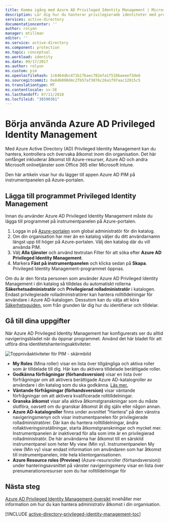 ```yaml
---
title: Komma igång med Azure AD Privileged Identity Management | Microsoft Docs
description: Lär dig hur du hanterar privilegierade identiteter med programmet Azure Active Directory Privileged Identity Management på Azure-portalen.
services: active-directory
documentationcenter: ''
author: rolyon
manager: mtillman
editor: ''
ms.service: active-directory
ms.component: protection
ms.topic: conceptual
ms.workload: identity
ms.date: 09/17/2017
ms.author: rolyon
ms.custom: pim
ms.openlocfilehash: 1c6464dbc471b17baec702efa1f518baeeef3de6
ms.sourcegitcommit: 0a84b090d4c2fb57af3876c26a1f97aac12015c5
ms.translationtype: MT
ms.contentlocale: sv-SE
ms.lasthandoff: 07/11/2018
ms.locfileid: "38590361"
---
```

# <a name="start-using-azure-ad-privileged-identity-management"></a>Börja använda Azure AD Privileged Identity Management

Med Azure Active Directory (AD) Privileged Identity Management kan du hantera, kontrollera och övervaka åtkomst inom din organisation. Det här omfånget inkluderar åtkomst till Azure-resurser, Azure AD och andra Microsoft onlinetjänster som Office 365 eller Microsoft Intune.

Den här artikeln visar hur du lägger till appen Azure AD PIM på instrumentpanelen på Azure-portalen.

## <a name="add-the-privileged-identity-management-application"></a>Lägga till programmet Privileged Identity Management

Innan du använder Azure AD Privileged Identity Management måste du lägga till programmet på instrumentpanelen på Azure-portalen.

1. Logga in på [Azure-portalen](https://portal.azure.com/) som global administratör för din katalog.
2. Om din organisation har mer än en katalog väljer du ditt användarnamn längst upp till höger på Azure-portalen. Välj den katalog där du vill använda PIM.
3. Välj **Alla tjänster** och använd textrutan Filter för att söka efter **Azure AD Privileged Identity Management**.
4. Markera **Fäst på instrumentpanelen** och klicka sedan på **Skapa**. Privileged Identity Management-programmet öppnas.

Om du är den första personen som använder Azure AD Privileged Identity Management i din katalog så tilldelas du automatiskt rollerna **Säkerhetsadministratör** och **Privilegierad rolladministratör** i katalogen. Endast privilegierade rolladministratörer kan hantera rolltilldelningar för användare i Azure AD-katalogen. Dessutom kan du välja att köra [Säkerhetsguiden.](pim-security-wizard.md) som från grunden lär dig hur du identifierar och tilldelar.

## <a name="navigate-to-your-tasks"></a>Gå till dina uppgifter

När Azure AD Privileged Identity Management har konfigurerats ser du alltid navigeringsbladet när du öppnar programmet. Använd det här bladet för att utföra dina identitetshanteringsaktiviteter.

![Toppnivåaktiviteter för PIM - skärmbild](./media/pim-getting-started/PIM_Tasks_New.png)

- **My Roles** (Mina roller) visar en lista över tillgängliga och aktiva roller som är tilldelade till dig. Här kan du aktivera tilldelade berättigade roller.
- **Godkänna förfrågningar (förhandsversion)** visar en lista över förfrågningar om att aktivera berättigade Azure AD-katalogroller av användare i din katalog som du ska godkänna. [Läs mer.](./azure-ad-pim-approval-workflow.md)
- **Väntande förfrågningar (förhandsversion)** visar väntande förfrågningar om att aktivera kvalificerade rolltilldelningar.
- **Granska åtkomst** visar alla aktiva åtkomstgranskningar som du måste slutföra, oavsett om du granskar åtkomst åt dig själv eller någon annan.
- **Azure AD-katalogroller** finns under avsnittet ”Hantera” på den vänstra navigeringsmenyn och visar instrumentpanelen för privilegierade rolladministratörer. Där kan du hantera rolltilldelningar, ändra rollaktiveringsinställningar, starta åtkomstgranskningar och mycket mer. Instrumentpanelen är inaktiverad för alla som inte är en privilegierad rolladministratör. De här användarna har åtkomst till en särskild instrumentpanel som heter My view (Min vy). Instrumentpanelen My view (Min vy) visar endast information om användaren som har åtkomst till instrumentpanelen, inte hela klientorganisationen.
- **Azure Resource roles (Preview)** (Azure-resursroller (förhandsversion)) under hanteringsavsnittet på vänster navigeringsmeny visar en lista över prenumerationsresurser som du har rolltilldelningar för 

## <a name="next-steps"></a>Nästa steg
[Azure AD Privileged Identity Management-översikt](pim-configure.md) innehåller mer information om hur du kan hantera administrativ åtkomst i din organisation.

[!INCLUDE [active-directory-privileged-identity-management-toc](../../../includes/active-directory-privileged-identity-management-toc.md)]
